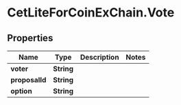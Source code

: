 # CetLiteForCoinExChain.Vote

## Properties
Name | Type | Description | Notes
------------ | ------------- | ------------- | -------------
**voter** | **String** |  | 
**proposalId** | **String** |  | 
**option** | **String** |  | 
